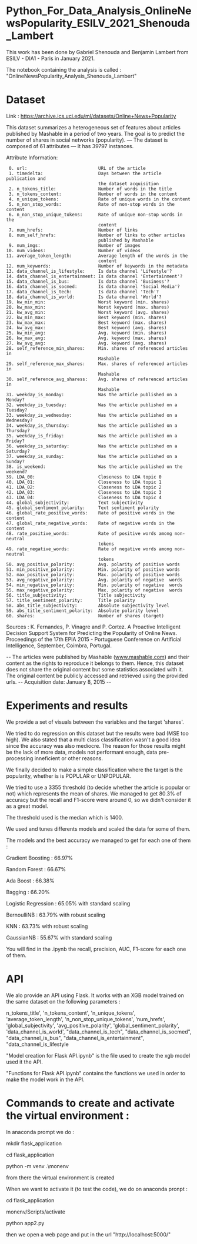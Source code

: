 # Python_For_Data_Analysis_OnlineNewsPopularity_ESILV_2021_Shenouda_Lambert

This work has been done by Gabriel Shenouda and Benjamin Lambert from ESILV - DIA1 - Paris in January 2021.

The notebook containing the analysis is called : "OnlineNewsPopularity_Analysis_Shenouda_Lambert"

# Dataset
Link : https://archive.ics.uci.edu/ml/datasets/Online+News+Popularity

This dataset summarizes a heterogeneous set of features about articles published by Mashable in a period of two years.
The goal is to predict the number of shares in social networks (popularity).
— The dataset is composed of 61 attributes
— It has 39797 instances.

Attribute Information: 

     0. url:                           URL of the article 
     1. timedelta:                     Days between the article publication and 
                                       the dataset acquisition 
     2. n_tokens_title:                Number of words in the title 
     3. n_tokens_content:              Number of words in the content 
     4. n_unique_tokens:               Rate of unique words in the content 
     5. n_non_stop_words:              Rate of non-stop words in the content 
     6. n_non_stop_unique_tokens:      Rate of unique non-stop words in the 
                                       content 
     7. num_hrefs:                     Number of links 
     8. num_self_hrefs:                Number of links to other articles 
                                       published by Mashable 
     9. num_imgs:                      Number of images 
    10. num_videos:                    Number of videos 
    11. average_token_length:          Average length of the words in the 
                                       content 
    12. num_keywords:                  Number of keywords in the metadata 
    13. data_channel_is_lifestyle:     Is data channel 'Lifestyle'? 
    14. data_channel_is_entertainment: Is data channel 'Entertainment'? 
    15. data_channel_is_bus:           Is data channel 'Business'? 
    16. data_channel_is_socmed:        Is data channel 'Social Media'? 
    17. data_channel_is_tech:          Is data channel 'Tech'? 
    18. data_channel_is_world:         Is data channel 'World'? 
    19. kw_min_min:                    Worst keyword (min. shares) 
    20. kw_max_min:                    Worst keyword (max. shares) 
    21. kw_avg_min:                    Worst keyword (avg. shares) 
    22. kw_min_max:                    Best keyword (min. shares) 
    23. kw_max_max:                    Best keyword (max. shares) 
    24. kw_avg_max:                    Best keyword (avg. shares) 
    25. kw_min_avg:                    Avg. keyword (min. shares) 
    26. kw_max_avg:                    Avg. keyword (max. shares) 
    27. kw_avg_avg:                    Avg. keyword (avg. shares) 
    28. self_reference_min_shares:     Min. shares of referenced articles in 
                                       Mashable 
    29. self_reference_max_shares:     Max. shares of referenced articles in 
                                       Mashable 
    30. self_reference_avg_sharess:    Avg. shares of referenced articles in 
                                       Mashable 
    31. weekday_is_monday:             Was the article published on a Monday? 
    32. weekday_is_tuesday:            Was the article published on a Tuesday? 
    33. weekday_is_wednesday:          Was the article published on a Wednesday? 
    34. weekday_is_thursday:           Was the article published on a Thursday? 
    35. weekday_is_friday:             Was the article published on a Friday? 
    36. weekday_is_saturday:           Was the article published on a Saturday? 
    37. weekday_is_sunday:             Was the article published on a Sunday? 
    38. is_weekend:                    Was the article published on the weekend? 
    39. LDA_00:                        Closeness to LDA topic 0 
    40. LDA_01:                        Closeness to LDA topic 1 
    41. LDA_02:                        Closeness to LDA topic 2 
    42. LDA_03:                        Closeness to LDA topic 3 
    43. LDA_04:                        Closeness to LDA topic 4 
    44. global_subjectivity:           Text subjectivity
    45. global_sentiment_polarity:     Text sentiment polarity 
    46. global_rate_positive_words:    Rate of positive words in the content 
    47. global_rate_negative_words:    Rate of negative words in the content 
    48. rate_positive_words:           Rate of positive words among non-neutral 
                                       tokens 
    49. rate_negative_words:           Rate of negative words among non-neutral 
                                       tokens 
    50. avg_positive_polarity:         Avg. polarity of positive words 
    51. min_positive_polarity:         Min. polarity of positive words 
    52. max_positive_polarity:         Max. polarity of positive words 
    53. avg_negative_polarity:         Avg. polarity of negative  words 
    54. min_negative_polarity:         Min. polarity of negative  words 
    55. max_negative_polarity:         Max. polarity of negative  words
    56. title_subjectivity:            Title subjectivity 
    57. title_sentiment_polarity:      Title polarity 
    58. abs_title_subjectivity:        Absolute subjectivity level 
    59. abs_title_sentiment_polarity:  Absolute polarity level 
    60. shares:                        Number of shares (target) 

Sources :
K. Fernandes, P. Vinagre and P. Cortez. A Proactive Intelligent Decision 
Support System for Predicting the Popularity of Online News. Proceedings 
of the 17th EPIA 2015 - Portuguese Conference on Artificial Intelligence, 
September, Coimbra, Portugal. 

-- The articles were published by Mashable (www.mashable.com) and their content as the rights to reproduce it belongs to them. Hence, this dataset does not share the original content but some statistics associated with it. The original content be publicly accessed and retrieved using the provided urls. -- Acquisition date: January 8, 2015 --


# Experiments and results
We provide a set of visuals between the variables and the target 'shares'.

We tried to do regression on this dataset but the results were bad (MSE too high). 
We also stated that a multi class classification wasn't a good idea since the accuracy was also mediocre.
The reason for those results might be the lack of more data, models not performant enough, data pre-processing inneficient or other reasons.

We finally decided to make a simple classification where the target is the popularity, whether is is POPULAR or UNPOPULAR.

We tried to use a 3355 threshold (to decide whether the article is popular or not) which represents the mean of shares. 
We managed to get 80.3% of accuracy but the recall and F1-score were around 0, so we didn't consider it as a great model.

The threshold used is the median which is 1400.

We used and tunes differents models and scaled the data for some of them.

The models and the best accuracy we managed to get for each one of them :

Gradient Boosting : 66.97%

Random Forest : 66.67%

Ada Boost : 66.38%

Bagging : 66.20%

Logistic Regression : 65.05% with standard scaling

BernoulliNB : 63.79% with robust scaling

KNN : 63.73% with robust scaling

GaussianNB : 55.67% with standard scaling

You will find in the .ipynb the recall, precision, AUC, F1-score for each one of them.

# API

We alo provide an API using Flask. It works with an XGB model trained on the same dataset on the following parameters :

n_tokens_title',
'n_tokens_content',
'n_unique_tokens',
'average_token_length',
'n_non_stop_unique_tokens',
'num_hrefs',
'global_subjectivity', 
'avg_positive_polarity',
'global_sentiment_polarity', 'data_channel_is_world',
"data_channel_is_tech", "data_channel_is_socmed",
"data_channel_is_bus", "data_channel_is_entertainment",
"data_channel_is_lifestyle

"Model creation for Flask API.ipynb" is the file used to create the xgb model used it the API.

"Functions for Flask API.ipynb" contains the functions we used in order to make the model work in the API.

# Commands to create and activate the virtual environment : 

In anaconda prompt we do :

mkdir flask_application

cd flask_application 

python -m venv .\monenv

from there the virtual environment is created

When we want to activate it (to test the code), we do on anaconda pronpt : 

cd flask_application 

monenv/Scripts/activate

python app2.py 

then we open a web page and put in the url "http://localhost:5000/"
